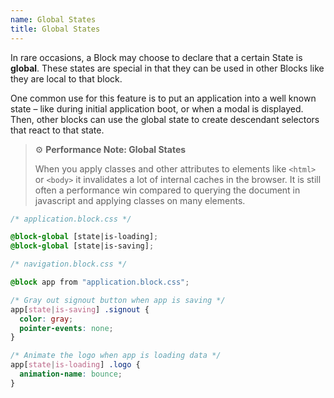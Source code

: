 ```yaml
---
name: Global States
title: Global States
---
```


In rare occasions, a Block may choose to declare that a certain State is **global**. These states are special in that they can be used in other Blocks like they are local to that block.

One common use for this feature is to put an application into a well known state  – like during initial application boot, or when a modal is displayed. Then, other blocks can use the global state to create descendant selectors that react to that state.

> ⚙️ **Performance Note: Global States**
> 
> When you apply classes and other attributes to elements like `<html>` or `<body>` it invalidates a lot of internal caches in the browser. It is still often a performance win compared to querying the document in javascript and applying classes on many elements.

```css
/* application.block.css */

@block-global [state|is-loading];
@block-global [state|is-saving];
```

```css
/* navigation.block.css */

@block app from "application.block.css";

/* Gray out signout button when app is saving */
app[state|is-saving] .signout {
  color: gray;
  pointer-events: none;
}

/* Animate the logo when app is loading data */
app[state|is-loading] .logo {
  animation-name: bounce;
}
```
